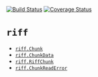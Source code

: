 [![Build Status](https://travis-ci.org/rob-earwaker/riff.svg?branch=master)](https://travis-ci.org/rob-earwaker/riff)
[![Coverage Status](https://coveralls.io/repos/github/rob-earwaker/riff/badge.svg?branch=master)](https://coveralls.io/github/rob-earwaker/riff?branch=master)

# `riff`

- [`riff.Chunk`](riff.Chunk.md#riffchunk)
- [`riff.ChunkData`](riff.ChunkData.md#riffchunkdata)
- [`riff.RiffChunk`](riff.RiffChunk.md#riffriffchunk)
- [`riff.ChunkReadError`](riff.ChunkReadError.md#riffchunkreaderror)